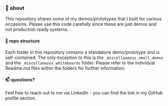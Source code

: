 ### 🚀 about

This repository shares some of my demos/prototypes that I built for various occasions. Please use this code carefully since these are just demos and not production ready systems.

#### 📁 repo structure

Each folder in this repository contains a standalone demo/prototype and is self-contained. The only exception to this is the `_miscellaneous_small_demos` and the `_miscellaneous_whiteboards` folder. Please refer to the individual Readme.md files within the folders for further information.



#### 📫 questions?

Feel free to reach out to me via LinkedIn  - you can find the link in my GitHub profile section.
